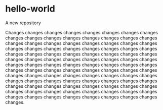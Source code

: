 # hello-world
A new repository

Changes changes changes changes changes changes changes changes changes changes changes changes changes changes changes changes changes changes changes changes changes changes changes changes changes changes changes changes changes changes changes changes changes changes changes changes changes changes changes changes changes changes changes changes changes changes changes changes changes changes changes changes changes changes changes changes changes changes changes changes changes changes changes changes changes changes changes changes changes changes changes changes changes changes changes changes changes changes changes changes changes changes changes changes changes changes changes changes changes changes changes changes changes changes changes changes changes changes changes changes changes changes changes changes changes.
